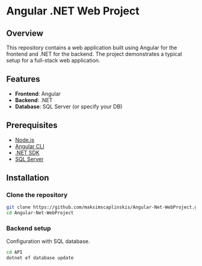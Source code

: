 # Angular .NET Web Project

## Overview
This repository contains a web application built using Angular for the frontend and .NET for the backend. The project demonstrates a typical setup for a full-stack web application.

## Features
- **Frontend**: Angular
- **Backend**: .NET
- **Database**: SQL Server (or specify your DB)

## Prerequisites
- [Node.js](https://nodejs.org/)
- [Angular CLI](https://angular.io/cli)
- [.NET SDK](https://dotnet.microsoft.com/download)
- [SQL Server](https://www.microsoft.com/en-us/sql-server)

## Installation

### Clone the repository
```bash
git clone https://github.com/maksimscaplinskis/Angular-Net-WebProject.git
cd Angular-Net-WebProject
```

### Backend setup

Configuration with SQL database.
```bash
cd API
dotnet ef database update


